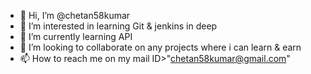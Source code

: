 - 👋 Hi, I’m @chetan58kumar
- 👀 I’m interested in  learning Git & jenkins in deep
- 🌱 I’m currently learning API
- 💞️ I’m looking to collaborate on any projects where i can learn & earn
- 📫 How to reach me  on  my mail ID>"chetan58kumar@gmail.com"

<!---
chetan58kumar/chetan58kumar is a ✨ special ✨ repository because its `README.md` (this file) appears on your GitHub profile.
You can click the Preview link to take a look at your changes.
--->
